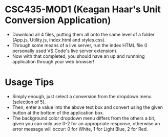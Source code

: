 # CSC435-MOD1 (Keagan Haar's Unit Conversion Application)
- Download all 4 files, putting them all onto the same level of a folder (App.js, Utility.js, index.html and styles.css).
- Through some means of a live server, run the index HTML file (I personally used VS Code's live server extension).
- Now with that completed, you should have an up and runnning application through your web browser!
# Usage Tips
- Simply enough, just select a conversion from the dropdown menu (selection of 5).
- Then, enter a value into the above text box and convert using the given button at the bottom of the application box.
- The background color dropdown menu differs from the others a bit, given you can only use 0-2 for an appropriate response, otherwise an error message will occur:
0 for White,
1 for Light Blue,
2 for Red.
